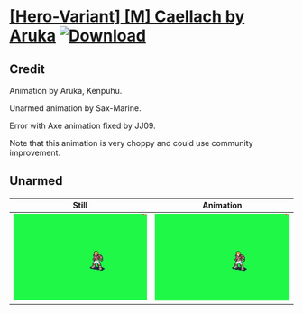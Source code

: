 # [\[Hero-Variant\] \[M\] Caellach by Aruka](./) [![Download](https://img.shields.io/badge/Download--red?style=social&logo=github)](https://minhaskamal.github.io/DownGit/#/home?url=https://github.com/Klokinator/FE-Repo/tree/main/Battle%20Animations%2FInfantry%20-%20(Swd)%20Mercenaries%20and%20Heroes%2F%5BHero-Variant%5D%20%5BM%5D%20Caellach%20by%20Aruka%2F8.%20Unarmed)

## Credit

Animation by Aruka, Kenpuhu. 

Unarmed animation by Sax-Marine.

Error with Axe animation fixed by JJ09.

Note that this animation is very choppy and could use community improvement.


## Unarmed

| Still | Animation |
| :---: | :-------: |
| ![Unarmed still](./Unarmed_000.png) | ![Unarmed animation](./Unarmed.gif) |
